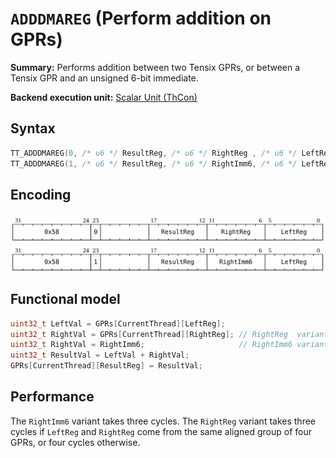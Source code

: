# `ADDDMAREG` (Perform addition on GPRs)

**Summary:** Performs addition between two Tensix GPRs, or between a Tensix GPR and an unsigned 6-bit immediate.

**Backend execution unit:** [Scalar Unit (ThCon)](ScalarUnit.md)

## Syntax

```c
TT_ADDDMAREG(0, /* u6 */ ResultReg, /* u6 */ RightReg , /* u6 */ LeftReg)
TT_ADDDMAREG(1, /* u6 */ ResultReg, /* u6 */ RightImm6, /* u6 */ LeftReg)
```

## Encoding

![](../../../Diagrams/Out/Bits32_ADDDMAREG.svg)
![](../../../Diagrams/Out/Bits32_ADDDMAREGi.svg)

## Functional model

```c
uint32_t LeftVal = GPRs[CurrentThread][LeftReg];
uint32_t RightVal = GPRs[CurrentThread][RightReg]; // RightReg  variant
uint32_t RightVal = RightImm6;                     // RightImm6 variant
uint32_t ResultVal = LeftVal + RightVal;
GPRs[CurrentThread][ResultReg] = ResultVal;
```

## Performance

The `RightImm6` variant takes three cycles. The `RightReg` variant takes three cycles if `LeftReg` and `RightReg` come from the same aligned group of four GPRs, or four cycles otherwise.
